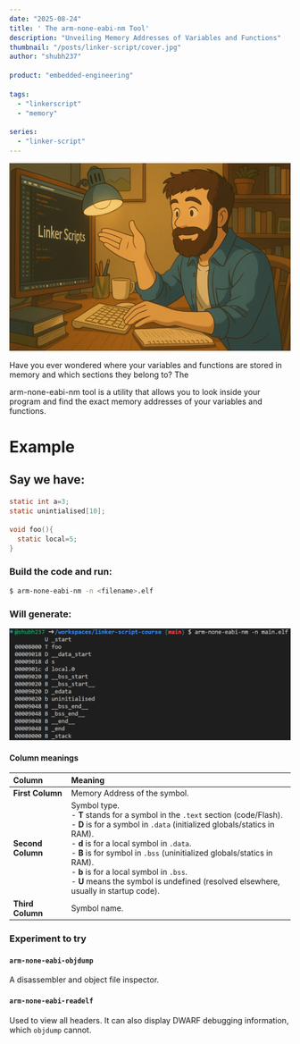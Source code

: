```yaml
---
date: "2025-08-24"
title: ' The arm-none-eabi-nm Tool'
description: "Unveiling Memory Addresses of Variables and Functions"
thumbnail: "/posts/linker-script/cover.jpg"
author: "shubh237"

product: "embedded-engineering"

tags:
  - "linkerscript"
  - "memory"

series:
  - "linker-script"
---
```


![](cover.png "Understanding Linker Scripts and Utilities")

Have you ever wondered where your variables and functions are stored in memory and which sections they belong to? The 

arm-none-eabi-nm tool is a utility that allows you to look inside your program and find the exact memory addresses of your variables and functions.

<!--more-->



# Example

## Say we have:
```c
static int a=3;
static unintialised[10];

void foo(){
  static local=5;
}
```

### Build the code and run:

```bash
$ arm-none-eabi-nm -n <filename>.elf
```

### Will generate:
![](generated_op.png "Generated output using nm tool")

#### Column meanings

| Column | Meaning |
| :--- | :--- |
| **First Column** | Memory Address of the symbol. |
| **Second Column** | Symbol type. <br> - **T** stands for a symbol in the `.text` section (code/Flash).<br> - **D** is for a symbol in `.data` (initialized globals/statics in RAM). <br> - **d** is for a local symbol in `.data`.<br> - **B** is for symbol in `.bss` (uninitialized globals/statics in RAM). <br> - **b** is for a local symbol in `.bss`. <br> - **U** means the symbol is undefined (resolved elsewhere, usually in startup code). |
| **Third Column** | Symbol name. |


### Experiment to try

#### `arm-none-eabi-objdump`

A disassembler and object file inspector. 

#### `arm-none-eabi-readelf`

Used to view all headers. It can also display DWARF debugging information, which `objdump` cannot.
